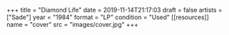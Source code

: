 +++
title = "Diamond Life"
date = 2019-11-14T21:17:03
draft = false
artists = ["Sade"]
year = "1984"
format = "LP"
condition = "Used"
[[resources]]
  name = "cover"
  src = "images/cover.jpg"
+++
